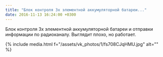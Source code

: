 ```yaml
---
title: "Блок контроля 3х элементной аккумуляторной батареи..."
date: 2016-11-13 16:24:00 +0300
---
```


Блок контроля 3х элементной аккумуляторной батареи и отправки информации по радиоканалу. Выглядит плохо, но работает.

{% include media.html f="/assets/vk_photos/1/fs708CJqHMU.jpg" alt="" %}
